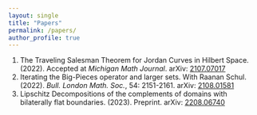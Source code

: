 ```yaml
---
layout: single
title: "Papers"
permalink: /papers/
author_profile: true
---
```

1. The Traveling Salesman Theorem for Jordan Curves in Hilbert Space. (2022). Accepted at *Michigan Math Journal*. arXiv: [2107.07017](<https://arxiv.org/abs/2107.07017>)
2. Iterating the Big-Pieces operator and larger sets. With Raanan Schul. (2022). *Bull. London Math. Soc.*, 54: 2151-2161. arXiv: [2108.01581](<https://arxiv.org/abs/2108.01581>)
3. Lipschitz Decompositions of the complements of domains with bilaterally flat boundaries. (2023). Preprint. arXiv: [2208.06740](<https://arxiv.org/abs/2208.06740>)
